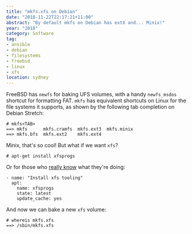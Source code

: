 ```yaml
---
title: "mkfs.xfs on Debian"
date: "2018-11-22T22:17:21+11:00"
abstract: "By default mkfs on Debian has extX and... Minix!"
year: "2018"
category: Software
tag:
- ansible
- debian
- filesystems
- freebsd
- linux
- xfs
location: sydney
---
```

FreeBSD has `newfs` for baking UFS volumes, with a handy `newfs_msdos` shortcut for formatting FAT. `mkfs` has equivalent shortcuts on Linux for the file systems it supports, as shown by the following tab completion on Debian Stretch:

    # mkfs<TAB>  
    ==> mkfs      mkfs.cramfs  mkfs.ext3  mkfs.minix
    ==> mkfs.bfs  mkfs.ext2    mkfs.ext4

Minix, that's so cool! But what if we want `xfs`? 

    # apt-get install xfsprogs

Or for those who [really know] what they're doing:

    - name: "Install xfs tooling"
      apt:
        name: xfsprogs
        state: latest
        update_cache: yes

And now we can bake a new `xfs` volume:

    # whereis mkfs.xfs
    ==> /sbin/mkfs.xfs

[really know]: https://rubenerd.com/tag/ansible/

